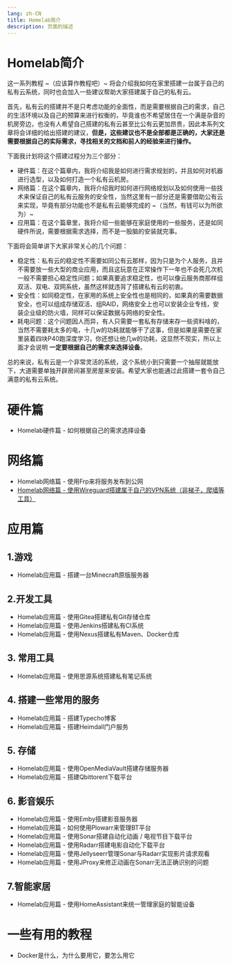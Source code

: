 ```yaml
---
lang: zh-CN
title: Homelab简介
description: 页面的描述
---
```


# Homelab简介

这一系列教程 ~（应该算作教程吧）~ 将会介绍我如何在家里搭建一台属于自己的私有云系统，同时也会加入一些建议帮助大家搭建属于自己的私有云。

首先，私有云的搭建并不是只考虑功能的全面性，而是需要根据自己的需求，自己的生活环境以及自己的预算来进行权衡的，毕竟谁也不希望居住在一个满是杂音的机房旁边，也没有人希望自己搭建的私有云甚至比公有云更加昂贵，因此本系列文章将会详细的给出搭建的建议，**但是，这些建议也不是全部都是正确的，大家还是需要根据自己的实际需求，寻找相关的文档和前人的经验来进行操作。**

下面我计划将这个搭建过程分为三个部分：

- 硬件篇：在这个篇章内，我将介绍我是如何进行需求规划的，并且如何对机器进行选型，以及如何打造一个私有云机房。
- 网络篇：在这个篇章内，我将介绍我时如何进行网络规划以及如何使用一些技术来保证自己的私有云服务的安全性，当然这里有一部分还是需要借助公有云来实现，毕竟有部分功能也不是私有云能够完成的 ~（当然，有钱可以为所欲为）~
- 应用篇：在这个篇章里，我将介绍一些能够在家庭使用的一些服务，还是如同硬件所说，需要根据需求选择，而不是一股脑的安装就完事。

下面将会简单讲下大家非常关心的几个问题：

- 稳定性：私有云的稳定性不需要如同公有云那样，因为只是为个人服务，且并不需要放一些大型的商业应用，而且这玩意在正常操作下一年也不会死几次机一般不需要担心稳定性问题；如果真要追求稳定性，也可以像云服务商那样组双活、双电、双网系统，虽然这样就违背了搭建私有云的初衷。
- 安全性：如同稳定性，在家用的系统上安全性也是相同的，如果真的需要数据安全，也可以组成存储双活、组RAID，网络安全上也可以安装企业专线，安装企业级的防火墙，同样可以保证数据与网络的安全性。
- 耗电问题：这个问题因人而异，有人只需要一套私有存储来存一些资料啥的，当然不需要耗太多的电，十几w的功耗就能够干了这事，但是如果是需要在家里装着四块P40跑深度学习，你还想让他几w的功耗，这显然不现实，所以上面才会说明 **一定要根据自己的需求来选择设备**。

总的来说，私有云是一个非常灵活的系统，这个系统小到只需要一个抽屉就能放下，大道需要单独开辟房间甚至房屋来安装。希望大家也能通过此搭建一套令自己满意的私有云系统。

# 硬件篇

- Homelab硬件篇 - 如何根据自己的需求选择设备

# 网络篇

- Homelab网络篇 - 使用Frp来将服务发布到公网
- [Homelab网络篇 - 使用Wireguard搭建属于自己的VPN系统（非梯子，爬墙等工具）](http://blog.mczhengyi.top/index.php/archives/4/)

# 应用篇

## 1.游戏

- Homelab应用篇 - 搭建一台Minecraft原版服务器

## 2.开发工具

- Homelab应用篇 - 使用Gitea搭建私有Git存储仓库
- Homelab应用篇 - 使用Jenkins搭建私有CI系统
- Homelab应用篇 - 使用Nexus搭建私有Maven、Docker仓库

## 3. 常用工具

- Homelab应用篇 - 使用思源系统搭建私有笔记系统

## 4. 搭建一些常用的服务

- Homelab应用篇 - 搭建Typecho博客
- Homelab应用篇 - 搭建Heimdall门户服务

## 5. 存储

- Homelab应用篇 - 使用OpenMediaVault搭建存储服务器
- Homelab应用篇 - 搭建Qbittorent下载平台

## 6. 影音娱乐

- Homelab应用篇 - 使用Emby搭建影音服务器
- Homelab应用篇 - 如何使用Plowarr来管理BT平台
- Homelab应用篇 - 使用Sonar搭建自动化动画 / 电视节目下载平台
- Homelab应用篇 - 使用Radarr搭建电影自动化下载平台
- Homelab应用篇 - 使用Jellyseerr管理Sonar与Radarr实现影片请求观看
- Homelab应用篇 - 使用JProxy来修正动画在Sonarr无法正确识别的问题

## 7.智能家居

- Homelab应用篇 - 使用HomeAssistant来统一管理家庭的智能设备

# 一些有用的教程

- Docker是什么，为什么要用它，要怎么用它
